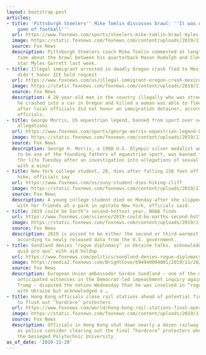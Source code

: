 ```yaml
---
layout: bootstrap-post
articles:
- title: 'Pittsburgh Steelers'' Mike Tomlin discusses brawl: ''It was ugly for the
    game of football'''
  url: https://www.foxnews.com/sports/steelers-mike-tomlin-brawl-myles-garrett-mason-rudolph
  image: https://static.foxnews.com/foxnews.com/content/uploads/2019/11/Mike-Tomlin.jpg
  source: Fox News
  description: Pittsburgh Steelers coach Mike Tomlin commented at length for the first
    time about the brawl between his quarterback Mason Rudolph and Cleveland Browns
    star Myles Garrett last week.
- title: Illegal immigrant arrested in deadly Oregon crash fled to Mexico after jail
    didn't honor ICE hold request
  url: https://www.foxnews.com/us/illegal-immigrant-oregon-crash-mexico-street-racing-hold-request
  image: https://static.foxnews.com/foxnews.com/content/uploads/2019/11/Criminal-alien.jpg
  source: Fox News
  description: A 20-year-old man in the country illegally who was street racing when
    he crashed into a car in Oregon and killed a woman was able to flee to Mexico
    after local officials did not honor an immigration detainer, according to federal
    officials.
- title: George Morris, US equestrian legend, banned from sport over sexual abuse
    allegations
  url: https://www.foxnews.com/sports/george-morris-equestrian-legend-banned
  image: https://static.foxnews.com/foxnews.com/content/uploads/2019/11/George-Morris-AP.jpg
  source: Fox News
  description: George H. Morris, a 1960 U.S. Olympic silver medalist and considered
    to be one of the founding fathers of equestrian sport, was banned from the sport
    for life Tuesday after an investigation into allegations of sexual misconduct
    with a minor.
- title: New York college student, 20, dies after falling 150 feet off cliff during
    hike, officials say
  url: https://www.foxnews.com/us/suny-student-dies-hiking-cliff
  image: https://static.foxnews.com/foxnews.com/content/uploads/2019/11/Katherin-Vollmer.jpg
  source: Fox News
  description: A young college student died on Monday after she slipped while hiking
    with her friends at a park in upstate New York, officials said.
- title: 2019 could be Earth’s second-hottest year, NOAA finds
  url: https://www.foxnews.com/science/2019-could-be-earths-second-hottest-year
  image: https://static.foxnews.com/foxnews.com/content/uploads/2019/11/October-2019-heat.jpg
  source: Fox News
  description: 2019 is poised to be either the second or third-warmest year on record,
    according to newly released data from the U.S. government.
- title: Sondland denies ‘rogue diplomacy’ in Ukraine talks, acknowledges ‘potential
    quid pro quo’ with aid holdup
  url: https://www.foxnews.com/politics/sondland-denies-rogue-diplomacy-in-ukraine-talks-acknowledges-potential-quid-pro-quo-with-aid-holdup
  image: https://media2.foxnews.com/BrightCove/694940094001/2019/11/20/694940094001_6106594499001_6106600163001-vs.jpg
  source: Fox News
  description: European Union ambassador Gordon Sondland – one of the most highly
    anticipated witnesses in the Democrat-led impeachment inquiry against President
    Trump – disputed the notion Wednesday that he was involved in “rogue diplomacy”
    with Ukraine but acknowledged a …
- title: Hong Kong officials close rail stations ahead of potential final operation
    to flush out ‘hardcore’ protesters
  url: https://www.foxnews.com/world/hong-kong-rail-stations-final-operation-hardcore-protesters
  image: https://static.foxnews.com/foxnews.com/content/uploads/2019/11/hong-kong-11-20.jpg
  source: Fox News
  description: Officials in Hong Kong shut down nearly a dozen railway stations Wednesday
    as police consider clearing out the final “hardcore” protesters who are occupying
    the besieged Polytechnic University.
as_of_date: '2019-11-20'
---
```


